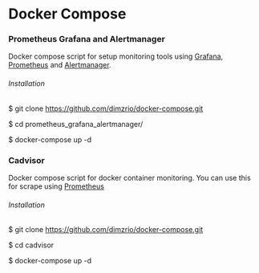 # Docker Compose

<h3> Prometheus Grafana and Alertmanager </h3>

Docker compose script for setup monitoring tools using [Grafana](https://github.com/grafana/grafana), [Prometheus](https://github.com/prometheus) and [Alertmanager](https://github.com/prometheus/alertmanager).

<h6> Installation</h6>

$ git clone https://github.com/dimzrio/docker-compose.git

$ cd prometheus_grafana_alertmanager/

$ docker-compose up -d  

<h3> Cadvisor </h3>

Docker compose script for docker container monitoring. You can use this for scrape using [Prometheus](https://github.com/prometheus)

<h6> Installation</h6>

$ git clone https://github.com/dimzrio/docker-compose.git

$ cd cadvisor

$ docker-compose up -d

